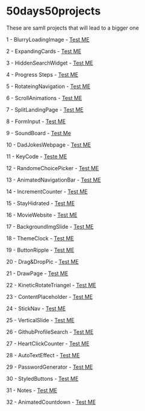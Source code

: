 # 50days50projects
These are samll projects that will lead to a bigger one

1 - BlurryLoadingImage - [Test ME](https://htmlpreview.github.io/?https://github.com/TheMrM/50days50projects/blob/main/BlurryLoadingImage/index.html)

2 - ExpandingCards - [Test ME](https://htmlpreview.github.io/?https://github.com/TheMrM/50days50projects/blob/main/ExpandingCards/index.html)

3 - HiddenSearchWidget - [Test ME](https://htmlpreview.github.io/?https://github.com/TheMrM/50days50projects/blob/main/HiddenSearchWidget/index.html)

4 - Progress Steps - [Test ME](https://htmlpreview.github.io/?https://github.com/TheMrM/50days50projects/blob/main/Progress%20Steps/index.html)

5 - RotateingNavigation - [Test ME](https://htmlpreview.github.io/?https://github.com/TheMrM/50days50projects/blob/main/RotateingNavigation/index.html)

6 - ScrollAnimations - [Test ME](https://htmlpreview.github.io/?https://github.com/TheMrM/50days50projects/blob/main/ScrollAnimations/index.html)

7 - SplitLandingPage - [Test ME](https://htmlpreview.github.io/?https://github.com/TheMrM/50days50projects/blob/main/SplitLandingPage/index.html)

8 - FormInput - [Test ME](https://htmlpreview.github.io/?https://github.com/TheMrM/50days50projects/blob/main/FormInput/index.html)

9 - SoundBoard - [Test Me](https://htmlpreview.github.io/?https://github.com/TheMrM/50days50projects/blob/main/SoundBoard/index.html)

10 - DadJokesWebpage - [Test ME](https://htmlpreview.github.io/?https://github.com/TheMrM/50days50projects/blob/main/DadJokeWebPage/index.html)

11 - KeyCode - [Teste ME](https://htmlpreview.github.io/?https://github.com/TheMrM/50days50projects/blob/main/KeyCode/index.html)

12 - RandomeChoicePicker - [Test ME](https://htmlpreview.github.io/?https://github.com/TheMrM/50days50projects/blob/main/RandomeChoicePicker/index.html)

13 - AnimatedNavigationBar - [Test ME](https://htmlpreview.github.io/?https://github.com/TheMrM/50days50projects/blob/main/AnimatedNavBar/index.html)

14 - IncrementCounter - [Test ME](https://htmlpreview.github.io/?https://github.com/TheMrM/50days50projects/blob/main/IncrementCounters/index.html)

15 - StayHidrated - [Test ME](https://htmlpreview.github.io/?https://github.com/TheMrM/50days50projects/blob/main/DrikWater/index.html)

16 - MovieWebsite - [Test ME](https://htmlpreview.github.io/?https://github.com/TheMrM/50days50projects/blob/main/MovieWebsite/index.html)

17 - BackgroundImgSlide - [Test ME](https://htmlpreview.github.io/?https://github.com/TheMrM/50days50projects/blob/main/BackgroundSlider/index.html)

18 - ThemeClock - [Test ME](https://htmlpreview.github.io/?https://github.com/TheMrM/50days50projects/blob/main/ThemeClock/index.html)

19 - ButtonRipple - [Test ME](https://htmlpreview.github.io/?https://github.com/TheMrM/50days50projects/blob/main/ButtonRipple/index.html)

20 - Drag&DropPic - [Test ME](https://htmlpreview.github.io/?https://github.com/TheMrM/50days50projects/blob/main/Drag%26Drop/index.html)

21 - DrawPage - [Test ME](https://htmlpreview.github.io/?https://github.com/TheMrM/50days50projects/blob/main/DrawPage/index.html)

22 - KineticRotateTriangel - [Test ME](https://htmlpreview.github.io/?https://github.com/TheMrM/50days50projects/blob/main/KinnetCss/index.html)

23 - ContentPlaceholder - [Test ME](https://htmlpreview.github.io/?https://github.com/TheMrM/50days50projects/blob/main/ContentPlaceholder/index.html)

24 - StickNav - [Test ME](https://htmlpreview.github.io/?https://github.com/TheMrM/50days50projects/blob/main/StickyNavigation/index.html)

25 - VerticalSlide - [Test ME](https://htmlpreview.github.io/?https://github.com/TheMrM/50days50projects/blob/main/VerticalSlider/index.html)

26 - GithubProfileSearch - [Test ME](https://htmlpreview.github.io/?https://github.com/TheMrM/50days50projects/blob/main/GithubSearch/index.html)

27 - HeartClickCounter - [Test ME](https://htmlpreview.github.io/?https://github.com/TheMrM/50days50projects/blob/main/HeartClickCounter/index.html)

28 - AutoTextEffect - [Test ME](https://htmlpreview.github.io/?https://github.com/TheMrM/50days50projects/blob/main/AutoTextEffect/index.html)

29 - PasswordGenerator - [Test ME](https://htmlpreview.github.io/?https://github.com/TheMrM/50days50projects/blob/main/PasswordGenerator/index.html)

30 - StyledButtons - [Test ME](https://htmlpreview.github.io/?https://github.com/TheMrM/50days50projects/blob/main/StyledButtons/index.html)

31 - Notes - [Test ME](https://htmlpreview.github.io/?https://github.com/TheMrM/50days50projects/blob/main/Note/index.html)

32 - AnimatedCountdown - [Test ME](https://htmlpreview.github.io/?https://github.com/TheMrM/50days50projects/blob/main/AnimatedCountdown/index.html)
